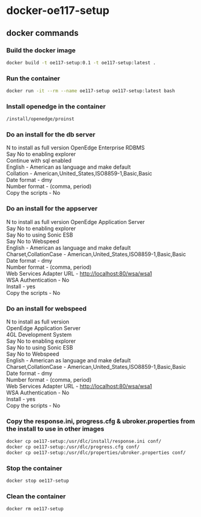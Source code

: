 # docker-oe117-setup

## docker commands

### Build the docker image

```bash
docker build -t oe117-setup:0.1 -t oe117-setup:latest .
```

### Run the container

```bash
docker run -it --rm --name oe117-setup oe117-setup:latest bash
```

### Install openedge in the container

```bash
/install/openedge/proinst
```

### Do an install for the db server

N to install as full version
OpenEdge Enterprise RDBMS  
Say No to enabling explorer  
Continue with sql enabled  
English - American as language and make default  
Collation - American,United_States,ISO8859-1,Basic,Basic  
Date format - dmy  
Number format - (comma, period)  
Copy the scripts - No  

### Do an install for the appserver

N to install as full version
OpenEdge Application Server  
Say No to enabling explorer  
Say No to using Sonic ESB  
Say No to Webspeed  
English - American as language and make default  
Charset,CollationCase - American,United_States,ISO8859-1,Basic,Basic  
Date format - dmy  
Number format - (comma, period)  
Web Services Adapter URL - <http://localhost:80/wsa/wsa1>  
WSA Authentication - No  
Install - yes  
Copy the scripts - No  

### Do an install for webspeed

N to install as full version  
OpenEdge Application Server  
4GL Development System  
Say No to enabling explorer  
Say No to using Sonic ESB  
Say No to Webspeed  
English - American as language and make default  
Charset,CollationCase - American,United_States,ISO8859-1,Basic,Basic  
Date format - dmy  
Number format - (comma, period)  
Web Services Adapter URL - <http://localhost:80/wsa/wsa1>  
WSA Authentication - No  
Install - yes  
Copy the scripts - No  

### Copy the response.ini, progress.cfg & ubroker.properties from the install to use in other images

```bash
docker cp oe117-setup:/usr/dlc/install/response.ini conf/
docker cp oe117-setup:/usr/dlc/progress.cfg conf/
docker cp oe117-setup:/usr/dlc/properties/ubroker.properties conf/
```

### Stop the container

```bash
docker stop oe117-setup
```

### Clean the container

```bash
docker rm oe117-setup
```
